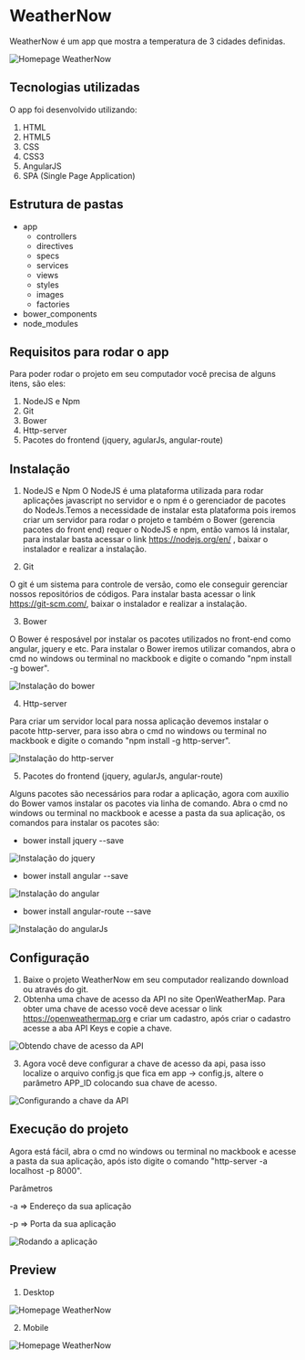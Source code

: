 # WeatherNow
WeatherNow é um app que mostra a temperatura de 3 cidades definidas.

![Homepage WeatherNow](https://preview.ibb.co/kCU6v7/view_weathernow_home.png)

## Tecnologias utilizadas
  O app foi desenvolvido utilizando:
1. HTML
2. HTML5
3. CSS
4. CSS3
5. AngularJS
5. SPA (Single Page Application)

## Estrutura de pastas
* app
  * controllers
  * directives
  * specs
  * services
  * views
  * styles
  * images
  * factories
* bower_components
* node_modules


## Requisitos para rodar o app
  Para poder rodar o projeto em seu computador você precisa de alguns itens, são eles:
1. NodeJS e Npm
2. Git
3. Bower
4. Http-server
5. Pacotes do frontend (jquery, agularJs, angular-route)

## Instalação
1. NodeJS e Npm
O NodeJS é uma plataforma utilizada para rodar aplicações javascript no servidor e o npm é o gerenciador de pacotes do NodeJs.Temos a necessidade de instalar esta plataforma pois iremos criar um servidor para rodar o projeto e também o Bower (gerencia pacotes do front end) requer o NodeJS e npm, então vamos lá instalar, para instalar basta acessar o link https://nodejs.org/en/ , baixar o instalador e realizar a instalação. 

2. Git
>
O git é um sistema para controle de versão, como ele conseguir gerenciar nossos repositórios de códigos. Para instalar basta acessar o link https://git-scm.com/, baixar o instalador e realizar a instalação.

3. Bower
>
O Bower é resposável por instalar os pacotes utilizados no front-end como angular, jquery e etc. Para instalar o Bower iremos utilizar comandos, abra o cmd no windows ou terminal no mackbook e digite o comando "npm install -g bower".
>
![Instalação do bower](https://image.ibb.co/e8ms2n/npm_install.png)

4. Http-server
>
Para criar um servidor local para nossa aplicação devemos instalar o pacote http-server, para isso abra o cmd no windows ou terminal no mackbook e digite o comando "npm install -g http-server".
>
![Instalação do http-server](https://image.ibb.co/dWWLoS/install_httpserver.png)

5. Pacotes do frontend (jquery, agularJs, angular-route)
>
Alguns pacotes são necessários para rodar a aplicação, agora com auxilio do Bower vamos instalar os pacotes via linha de comando. Abra o cmd no windows ou terminal no mackbook e acesse a pasta da sua aplicação, os comandos para instalar os pacotes são:

* bower install jquery --save
>
![Instalação do jquery](https://image.ibb.co/dyGya7/install_jquery.png)

* bower install angular --save
>
![Instalação do angular](https://image.ibb.co/epRs2n/install_angular.png)

* bower install angular-route --save
>
![Instalação do angularJs](https://preview.ibb.co/jwq8a7/install_angular_route.png)


## Configuração
1. Baixe o projeto WeatherNow em seu computador realizando download ou através do git.
2. Obtenha uma chave de acesso da API no site OpenWeatherMap. Para obter uma chave de acesso você deve acessar o link https://openweathermap.org e criar um cadastro, após criar o cadastro acesse a aba API Keys e copie a chave.
>
![Obtendo chave de acesso da API](https://preview.ibb.co/dieRv7/api.png)
>  
3. Agora você deve configurar a chave de acesso da api, pasa isso localize o arquivo config.js que fica em app -> config.js,
altere o parâmetro APP_ID colocando sua chave de acesso.
>
![Configurando a chave da API](https://preview.ibb.co/dLTTa7/configurando_chave_da_api.png)
>

## Execução do projeto
Agora está fácil, abra o cmd no windows ou terminal no mackbook e acesse a pasta da sua aplicação, após isto digite o comando "http-server -a localhost -p 8000".

Parâmetros
>
-a => Endereço da sua aplicação
>
-p => Porta da sua aplicação
>
![Rodando a aplicação](https://preview.ibb.co/m26EF7/rodando_a_aplicacao.png)

## Preview
1. Desktop
>
![Homepage WeatherNow](https://preview.ibb.co/kCU6v7/view_weathernow_home.png)
>
2. Mobile
>
![Homepage WeatherNow](https://image.ibb.co/hKafoS/visualizacao_versao_resuzida.png)


